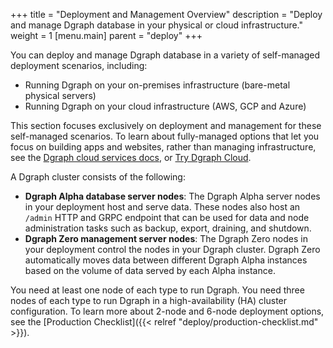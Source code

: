 +++
title = "Deployment and Management Overview"
description = "Deploy and manage Dgraph database in your physical or cloud infrastructure."
weight = 1
[menu.main]
    parent = "deploy"
+++

You can deploy and manage Dgraph database in a variety of self-managed deployment scenarios, including:

* Running Dgraph on your on-premises infrastructure (bare-metal physical servers)
* Running Dgraph on your cloud infrastructure (AWS, GCP and Azure)

This section focuses exclusively on deployment and management for these self-managed
scenarios. To learn about fully-managed options that let you focus on
building apps and websites, rather than managing infrastructure, see the 
[Dgraph cloud services docs](https://dgraph.io/docs/slash-graphql/), or 
[Try Dgraph Cloud](https://cloud.dgraph.io/).

A Dgraph cluster consists of the following:

* **Dgraph Alpha database server nodes**: The Dgraph Alpha server nodes in your deployment host and serve data. These nodes also host an `/admin` HTTP and GRPC endpoint that can
be used for data and node administration tasks such as backup, export, draining,
and shutdown.
* **Dgraph Zero management server nodes**: The Dgraph Zero nodes in your deployment control
the nodes in your Dgraph cluster. Dgraph Zero automatically moves data between different Dgraph Alpha instances based on the volume of data served by each Alpha instance.

You need at least one node of each type to run Dgraph. You need three nodes of
each type to run Dgraph in a high-availability (HA) cluster configuration. To
learn more about 2-node and 6-node deployment options, see the [Production Checklist]({{< relref "deploy/production-checklist.md" >}}).
